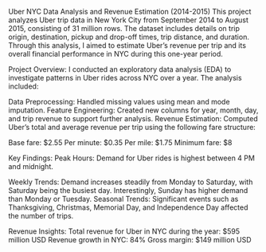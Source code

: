
Uber NYC Data Analysis and Revenue Estimation (2014-2015)
This project analyzes Uber trip data in New York City from September 2014 to August 2015, consisting of 31 million rows. The dataset includes details on trip origin, destination, pickup and drop-off times, trip distance, and duration. Through this analysis, I aimed to estimate Uber’s revenue per trip and its overall financial performance in NYC during this one-year period.

Project Overview:
I conducted an exploratory data analysis (EDA) to investigate patterns in Uber rides across NYC over a year. The analysis included:

Data Preprocessing: Handled missing values using mean and mode imputation.
Feature Engineering: Created new columns for year, month, day, and trip revenue to support further analysis.
Revenue Estimation: Computed Uber’s total and average revenue per trip using the following fare structure:


Base fare: $2.55
Per minute: $0.35
Per mile: $1.75
Minimum fare: $8


Key Findings:
Peak Hours: Demand for Uber rides is highest between 4 PM and midnight.

Weekly Trends: Demand increases steadily from Monday to Saturday, with Saturday being the busiest day. Interestingly, Sunday has higher demand than Monday or Tuesday.
Seasonal Trends: Significant events such as Thanksgiving, Christmas, Memorial Day, and Independence Day affected the number of trips.

Revenue Insights:
Total revenue for Uber in NYC during the year: $595 million USD
Revenue growth in NYC: 84%
Gross margin: $149 million USD
